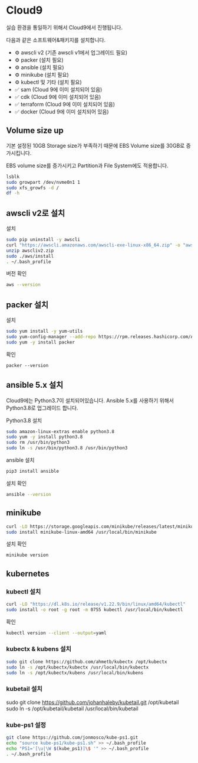 # Cloud9

실습 환경을 통일하기 위해서 Cloud9에서 진행됩니다.

다음과 같은 소프트웨어&패키지를 설치합니다.

- ⚙️ awscli v2 (기존 awscli v1에서 업그레이드 필요)
- ⚙️ packer (설치 필요)
- ⚙️ ansible (설치 필요)
- ⚙️ minikube (설치 필요)
- ⚙️ kubectl 및 기타 (설치 필요)
- ✅ sam (Cloud 9에 이미 설치되어 있음)
- ✅ cdk (Cloud 9에 이미 설치되어 있음)
- ✅ terraform (Cloud 9에 이미 설치되어 있음)
- ✅ docker (Cloud 9에 이미 설치되어 있음)

## Volume size up

기본 설정된 10GB Storage size가 부족하기 때문에 EBS Volume size를 30GB로 증가시킵니다.

EBS volume size를 증가시키고 Partition과 File System에도 적용합니다.

```bash
lsblk
sudo growpart /dev/nvme0n1 1
sudo xfs_growfs -d /
df -h
```

## awscli v2로 설치

설치

```bash
sudo pip uninstall -y awscli
curl "https://awscli.amazonaws.com/awscli-exe-linux-x86_64.zip" -o "awscliv2.zip"
unzip awscliv2.zip
sudo ./aws/install
. ~/.bash_profile
```

버전 확인

```bash
aws --version
```

## packer 설치

설치

```bash
sudo yum install -y yum-utils
sudo yum-config-manager --add-repo https://rpm.releases.hashicorp.com/AmazonLinux/hashicorp.repo
sudo yum -y install packer
```

확인

```
packer --version
```

## ansible 5.x 설치

Cloud9에는 Python3.7이 설치되어있습니다. Ansible 5.x를 사용하기 위해서 Python3.8로 업그레이드 합니다.

Python3.8 설치

```bash
sudo amazon-linux-extras enable python3.8
sudo yum -y install python3.8
sudo rm /usr/bin/python3
sudo ln -s /usr/bin/python3.8 /usr/bin/python3
```

ansible 설치

```bash
pip3 install ansible
```

설치 확인

```bash
ansible --version
```

## minikube

```bash
curl -LO https://storage.googleapis.com/minikube/releases/latest/minikube-linux-amd64
sudo install minikube-linux-amd64 /usr/local/bin/minikube
```

설치 확인

```bash
minikube version
```

## kubernetes

### kubectl 설치

```bash
curl -LO "https://dl.k8s.io/release/v1.22.9/bin/linux/amd64/kubectl"
sudo install -o root -g root -m 0755 kubectl /usr/local/bin/kubectl
```

확인

```bash
kubectl version --client --output=yaml
```

### kubectx & kubens 설치

```bash
sudo git clone https://github.com/ahmetb/kubectx /opt/kubectx
sudo ln -s /opt/kubectx/kubectx /usr/local/bin/kubectx
sudo ln -s /opt/kubectx/kubens /usr/local/bin/kubens
```

### kubetail 설치

sudo git clone https://github.com/johanhaleby/kubetail.git /opt/kubetail
sudo ln -s /opt/kubetail/kubetail /usr/local/bin/kubetail

### kube-ps1 설정

```bash
git clone https://github.com/jonmosco/kube-ps1.git
echo "source kube-ps1/kube-ps1.sh" >> ~/.bash_profile
echo "PS1='[\u|\W $(kube_ps1)]\$ '" >> ~/.bash_profile
. ~/.bash_profile
```
